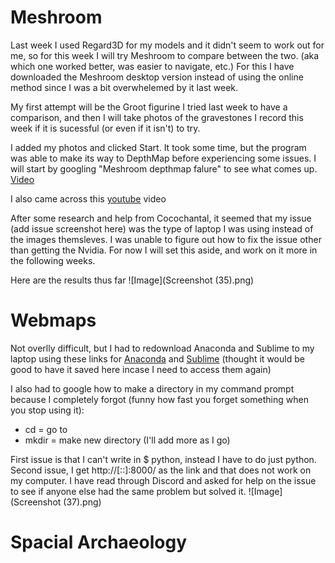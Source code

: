 # Meshroom
  Last week I used Regard3D for my models and it didn't seem to work out for me, so for this week I will try Meshroom to compare between the two. (aka which one worked better, was easier to navigate, etc.) For this I have downloaded the Meshroom desktop version instead of using the online method since I was a bit overwhelemed by it last week. 

  My first attempt will be the Groot figurine I tried last week to have a comparison, and then I will take photos of the gravestones I record this week if it is sucessful (or even if it isn't) to try.
  
  I added my photos and clicked Start. It took some time, but the program was able to make its way to DepthMap before experiencing some issues. I will start by googling "Meshroom depthmap falure" to see what comes up. [Video](https://www.youtube.com/watch?v=loSMrBWxb1o) 
  
  I also came across this [youtube](https://www.youtube.com/watch?v=bPdBQxZ9wEA) video
  
  After some research and help from Cocochantal, it seemed that my issue (add issue screenshot here) was the type of laptop I was using instead of the images themsleves. I was unable to figure out how to fix the issue other than getting the Nvidia. For now I will set this aside, and work on it more in the following weeks. 
  
  Here are the results thus far ![Image](Screenshot (35).png)
  
# Webmaps

  Not overlly difficult, but I had to redownload Anaconda and Sublime to my laptop using these links for [Anaconda](https://www.anaconda.com/products/individual#download-section) and [Sublime](https://www.sublimetext.com/) (thought it would be good to have it saved here incase I need to access them again)
  
  I also had to google how to make a directory in my command prompt because I completely forgot (funny how fast you forget something when you stop using it): 
  - cd = go to 
  - mkdir = make new directory 
  (I'll add more as I go)
  
  First issue is that I can't write in $ python, instead I have to do just python. Second issue, I get http://[::]:8000/ as the link and that does not work on my computer. I have read through Discord and asked for help on the issue to see if anyone else had the same problem but solved it. ![Image](Screenshot (37).png)

# Spacial Archaeology
  
  
